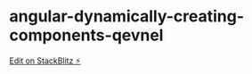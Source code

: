 # angular-dynamically-creating-components-qevnel

[Edit on StackBlitz ⚡️](https://stackblitz.com/edit/angular-dynamically-creating-components-qevnel)